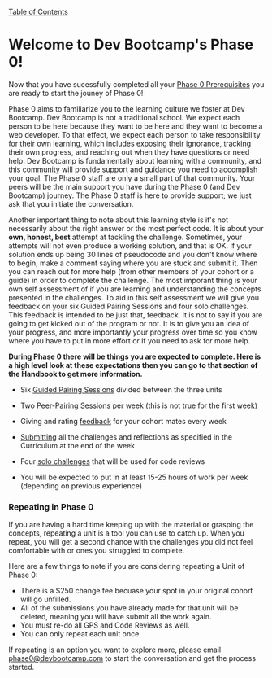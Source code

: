 [Table of Contents](README.md)

# Welcome to Dev Bootcamp's Phase 0!

Now that you have sucessfully completed all your [Phase 0 Prerequisites](https://github.com/Devbootcamp/phase-0-handbook/blob/master/phase-0-prerequisites.md) you are ready to start the jouney of Phase 0!

Phase 0 aims to familiarize you to the learning culture we foster at Dev Bootcamp. Dev Bootcamp is not a traditional school. We expect each person to be here because they want to be here and they want to become a web developer. To that effect, we expect each person to take responsibility for their own learning, which includes exposing their ignorance, tracking their own progress, and reaching out when they have questions or need help. Dev Bootcamp is fundamentally about learning with a community, and this community will provide support and guidance you need to accomplish your goal. The Phase 0 staff are only a small part of that community. Your peers will be the main support you have during the Phase 0 (and Dev Bootcamp) journey. The Phase 0 staff is here to provide support; we just ask that you initiate the conversation.

Another important thing to note about this learning style is it's not necessarily about the right answer or the most perfect code. It is about your **own, honest, best** attempt at tackling the challenge. Sometimes, your attempts will not even produce a working solution, and that is OK. If your solution ends up being 30 lines of pseudocode and you don't know where to begin, make a comment saying where you are stuck and submit it. Then you can reach out for more help (from other members of your cohort or a guide) in order to complete the challenge. The most imporant thing is your own self assessment of if you are learning and understanding the concepts presented in the challenges. To aid in this self assessment we will give you feedback on your six Guided Pairing Sessions and four solo challenges. This feedback is intended to be just that, feedback. It is not to say if you are going to get kicked out of the program or not. It is to give you an idea of your progress, and more importantly your progress over time so you know where you have to put in more effort or if you need to ask for more help.

**During Phase 0 there will be things you are expected to complete. Here is a high level look at these expectations then you can go to that section of the Handbook to get more information.**

* Six [Guided Pairing Sessions](guided-pairing-sessions.md) divided between the three units

* Two [Peer-Pairing Sessions](peer-pairing-sessions.md) per week (this is not true for the first week)

* Giving and rating [feedback](https://github.com/Devbootcamp/phase-0-handbook/blob/master/feedback.md) for your cohort mates every week

* [Submitting](submitting-challenges.md) all the challenges and reflections as specified in the Curriculum at the end of the week

* Four [solo challenges](https://github.com/Devbootcamp/phase-0-handbook/blob/master/solo-challenges.md) that will be used for code reviews

* You will be expected to put in at least 15-25 hours of work per week (depending on previous experience) 

### Repeating in Phase 0

If you are having a hard time keeping up with the material or grasping the concepts, repeating a unit is a tool you can use to catch up. When you repeat, you will get a second chance with the challenges you did not feel comfortable with or ones you struggled to complete.

Here are a few things to note if you are considering repeating a Unit of Phase 0:
* There is a $250 change fee becuase your spot in your original cohort will go unfilled.
* All of the submissions you have already made for that unit will be deleted, meaning you will have submit all the work again.
* You must re-do all GPS and Code Reviews as well.
* You can only repeat each unit once.

If repeating is an option you want to explore more, please email <phase0@devbootcamp.com> to start the conversation and get the process started.

